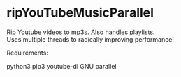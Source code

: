 # ripYouTubeMusicParallel
Rip Youtube videos to mp3s.  Also handles playlists.  
Uses multiple threads to radically improving performance!

Requirements:

python3
pip3
youtube-dl
GNU parallel
